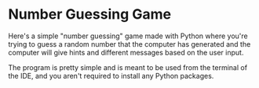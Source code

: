 # Number Guessing Game

Here's a simple "number guessing" game made with Python where you're trying to guess a random number that the computer has generated and the computer will give hints and different messages based on the user input.

The program is pretty simple and is meant to be used from the terminal of the IDE, and you aren't required to install any Python packages.
